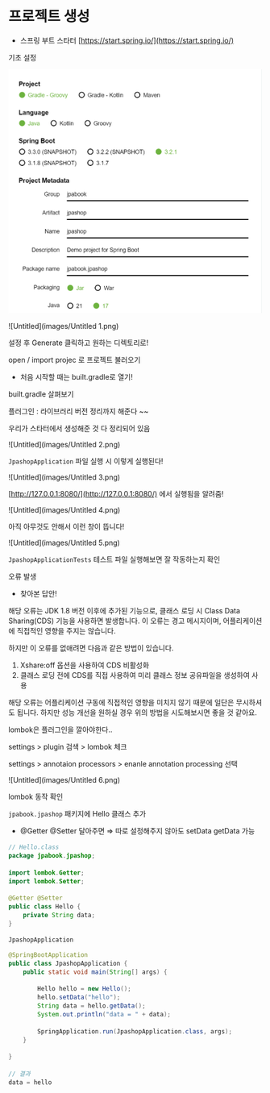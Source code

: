 # 프로젝트 생성

- 스프링 부트 스타터 [https://start.spring.io/](https://start.spring.io/)

기초 설정

![Untitled](images/Untitled.png)

![Untitled](images/Untitled 1.png)

설정 후 Generate 클릭하고 원하는 디렉토리로!

open / import projec 로 프로젝트 불러오기

- 처음 시작할 때는 built.gradle로 열기!

built.gradle 살펴보기

플러그인 : 라이브러리 버전 정리까지 해준다 ~~

우리가 스타터에서 생성해준 것 다 정리되어 있음

![Untitled](images/Untitled 2.png)

`JpashopApplication` 파일 실행 시 이렇게 실행된다!

![Untitled](images/Untitled 3.png)

[http://127.0.0.1:8080/](http://127.0.0.1:8080/) 에서 실행됨을 알려줌!

![Untitled](images/Untitled 4.png)

아직 아무것도 안해서 이런 창이 뜹니다!

![Untitled](images/Untitled 5.png)

`JpashopApplicationTests` 테스트 파일 실행해보면 잘 작동하는지 확인

오류 발생

- 찾아본 답안!

해당 오류는 JDK 1.8 버전 이후에 추가된 기능으로, 클래스 로딩 시 Class Data Sharing(CDS) 기능을 사용하면 발생합니다. 이 오류는 경고 메시지이며, 어플리케이션에 직접적인 영향을 주지는 않습니다.

하지만 이 오류를 없애려면 다음과 같은 방법이 있습니다.

1. Xshare:off 옵션을 사용하여 CDS 비활성화
2. 클래스 로딩 전에 CDS를 직접 사용하여 미리 클래스 정보 공유파일을 생성하여 사용

해당 오류는 어플리케이션 구동에 직접적인 영향을 미치지 않기 때문에 일단은 무시하셔도 됩니다. 하지만 성능 개선을 원하실 경우 위의 방법을 시도해보시면 좋을 것 같아요.

lombok은 플러그인을 깔아야한다..

settings > plugin 검색 > lombok 체크

settings > annotaion processors > enanle annotation processing 선택

![Untitled](images/Untitled 6.png)

lombok 동작 확인

`jpabook.jpashop` 패키지에 Hello 클래스 추가

- @Getter @Setter 달아주면 ⇒ 따로 설정해주지 않아도 setData getData 가능

```java
// Hello.class
package jpabook.jpashop;

import lombok.Getter;
import lombok.Setter;

@Getter @Setter
public class Hello {
    private String data;
}
```

`JpashopApplication`

```java
@SpringBootApplication
public class JpashopApplication {
	public static void main(String[] args) {

		Hello hello = new Hello();
		hello.setData("hello");
		String data = hello.getData();
		System.out.println("data = " + data);

		SpringApplication.run(JpashopApplication.class, args);
	}

}

// 결과
data = hello
```
